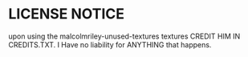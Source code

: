 # LICENSE NOTICE

upon using the malcolmriley-unused-textures textures CREDIT HIM IN CREDITS.TXT. I Have no liability for ANYTHING that happens.